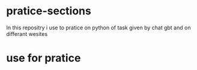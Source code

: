 # pratice-sections
In this repositry i use to pratice on python of task given by chat gbt and on differant wesites
<h1>use for pratice <h1>